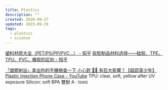 ```yaml
---
title: Plastics
description: ""
created: 2020-09-27
updated: 2023-09-29
tags:
  - plastics
  - science
---
```


[塑料材质大全（PET/PS/PP/PVC...） - 知乎](https://zhuanlan.zhihu.com/p/55014302)
[软胶制品材料选择——硅胶、TPE、TPU、PVC、橡胶的区别 - 知乎](https://zhuanlan.zhihu.com/p/56770337)

[「塑膠射出」拿出你的手機檢查一下 小心對 🐤🐤 有巨大影響？【超認真少年】Plastic Injection Phone Case - YouTube](https://www.youtube.com/watch?v=io2A5eksdcY)
TPU: clear, soft, yellow after UV exposure
Silicon: soft
BPA 雙酚 A : toxic
